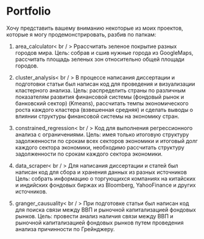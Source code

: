 # Portfolio
Хочу представить вашему вниманию некоторые из моих проектов, которые я могу продемонстрировать, разбив по папкам:

1) area_calculator< br / >
    Ррассчитать зеленое покрытие разных городов мира.
    Цель: собрав и сшив нужные города из GoogleMaps, рассчитать площадь зеленых зон относительно общей площади городов.
   
2) cluster_analysis< br / >
    В процессе написания диссертации и подготовки статьи был написан код для проведения и визуализации кластерного анализа.
    Цель: распределить страны по различным показателям развития финансовой системы (фондовый рынок и банковский сектор) (Kmeans), рассчитать темпы экономического роста каждого кластера (взвешенная средняя) и сделать выводы о влиянии структуры финансовой системы на экономику стран.
   
3) constrained_regression< br / >
    Код для выполнения регрессионного анализа с ограничениями.
    Цель: имея только итоговую структуру задолженности по срокам всех секторов экономики и итоговый долг каждого сектора экономики, необходимо рассчитать структуру задолженности по срокам каждого сектора экономики.
   
4) data_scraper< br / >
    Для написания диссертации и статей был написан код для сбора и хранения данных из разных источников
    Цель: собрать информацию о торгующихся компаниях на китайских и индийских фондовых биржах из Bloomberg, YahooFinance и других источников.
   
5) granger_causuality< br / >
    При подготовке статьи был написан код для поиска связи между ВВП и рыночной капитализацией фондовых рынков.
    Цель: провести анализ наличия связи между ВВП и рыночной капитализацией фондовых рынков путем проведения анализа причинности по Грейнджеру.
